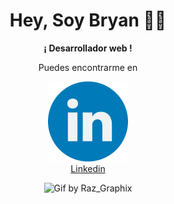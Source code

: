 <h1 align="center">Hey, Soy Bryan 👋👋</h1>
<p align="center"><strong>¡ Desarrollador web !</strong> </p>
<p align="center">Puedes encontrarme en</p>
<p align="center"><a href="https://www.linkedin.com/in/bryan-cusme/" target="_blank"> <img src="https://github.com/BrianC9/brianc9/blob/main/linkedin.png"><br>Linkedin</a></p>

 <p align="center" >
  <img src="https://github.com/BrianC9/brianc9/blob/main/giphybyRaz_Graphix.gif" alt="Gif by Raz_Graphix
">
    </p>
<!--
**BrianC9/brianc9** is a ✨ _special_ ✨ repository because its `README.md` (this file) appears on your GitHub profile.

Here are some ideas to get you started:

- 🔭 I’m currently working on ...
- 🌱 I’m currently learning ...
- 👯 I’m looking to collaborate on ...
- 🤔 I’m looking for help with ...
- 💬 Ask me about ...
- 📫 How to reach me: ...
- 😄 Pronouns: ...
- ⚡ Fun fact: ...
-->
